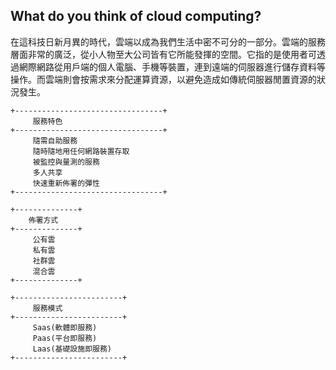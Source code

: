 What do you think of cloud computing?
-------------------------------------

在這科技日新月異的時代，雲端以成為我們生活中密不可分的一部分。雲端的服務層面非常的廣泛，從小人物至大公司皆有它所能發揮的空間。它指的是使用者可透過網際網路從用戶端的個人電腦、手機等裝置，連到遠端的伺服器進行儲存資料等操作。而雲端則會按需求來分配運算資源，以避免造成如傳統伺服器閒置資源的狀況發生。

```text
+---------------------------------+
     服務特色                    
+---------------------------------+
     隨需自助服務                  
     隨時隨地用任何網路裝置存取
     被監控與量測的服務            
     多人共享                     
     快速重新佈署的彈性
+---------------------------------+
```
```text
+--------------+
    佈署方式   
+--------------+
     公有雲    
     私有雲    
     社群雲    
     混合雲    
+--------------+
```
```text
+------------------------+
     服務模式    
+------------------------+
     Saas(軟體即服務)    
     Paas(平台即服務)    
     Laas(基礎設施即服務)
+------------------------+
```




















